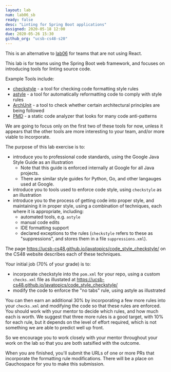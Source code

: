 ```yaml
---
layout: lab
num: lab06_sb
ready: false
desc: "Linting for Spring Boot applications"
assigned: 2020-05-18 12:00
due: 2020-05-26 15:30
github_org: "ucsb-cs48-s20"
---
```


This is an alternative to [lab06](https://ucsb-cs48.github.io/s20/lab/lab06/) for teams that are not using React.

This lab is for teams using the Spring Boot web framework, and focuses on introducing tools for linting source code.

Example Tools include:
* [checkstyle](https://checkstyle.sourceforge.io/) - a tool for checking code formatting style rules 
* [astyle](http://astyle.sourceforge.net/) - a tool for automatically reformatting code to comply with style rules
* [ArchUnit](https://www.archunit.org/) - a tool to check whether certain architectural principles are being followed
* [PMD](https://pmd.github.io/latest/) - a static code analyzer that looks for many code anti-patterns

We are going to focus only on the first two of these tools for now, unless it appears that the other tools are more interesting to your team, and/or more viable to incorporate.

The purpose of this lab exercise is to:
* introduce you to professional code standards, using the Google Java Style Guide as an illustration
  - Note that this guide is enforced internally at Google for all Java projects.
  - There are similar style guides for Python, Go, and other langauges used at Google.
* introduce you to tools used to enforce code style, using `checkstyle` as an illustration
* introduce you to the process of getting code into proper style, and maintaining it in proper style, using a combination of techniques, each where it is appropriate, including:
  - automated tools, e.g. `astyle`
  - manual code edits
  - IDE formatting support
  - declared exceptions to the rules (`checkstyle` refers to these as "suppressions", and stores them in a file `suppressions.xml`).

The page <https://ucsb-cs48.github.io/javatopics/code_style_checkstyle/> on the CS48 website describes each of these techniques.

Your initial job (70% of your grade) is to:
* incorporate checkstyle into the `pom.xml` for your repo, using a custom `checks.xml` file as illustated at <https://ucsb-cs48.github.io/javatopics/code_style_checkstyle/>
* modify the code to enforce the "no tabs" rule, using astyle as illustrated

You can then earn an additional 30% by incorporating a few more rules into your `checks.xml` and modifying the code so that these rules are enforced.  You should work with your mentor to decide which rules, and how much each is worth.  We suggest that three more rules is a good target, with 10% for each rule, but it depends on the level of effort required, which is not something we are able to predict well up front.  

So we encourage you to work closely with your mentor throughout your work on the lab so that you are both satsified with the outcome.

When you are finished, you'll submit the URLs of one or more PRs that incorporate the formatting rule modifications.  There will be a place on Gauchospace for you to make this submission.

